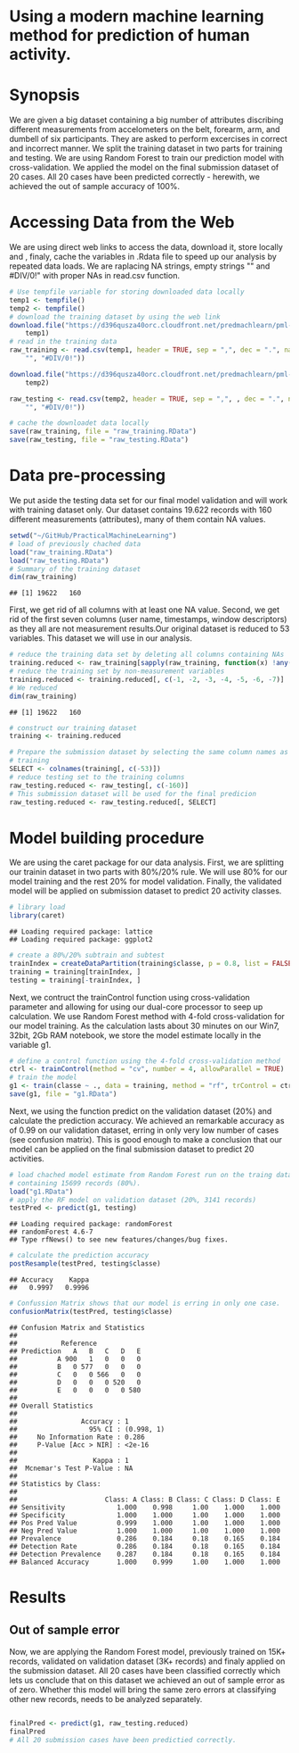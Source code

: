 Using a modern machine learning method for prediction of human activity.
========================================================
# Synopsis
We are given a big dataset containing a big number of attributes discribing different measurements from accelometers on the belt, forearm, arm, and dumbell of six participants. They are asked to perform excercises in correct and incorrect manner. We split the training dataset in two parts for training and testing. We are using Random Forest to train our prediction model with cross-validation. We applied the model on the final submission dataset of 20 cases. All 20 cases have been predicted correctly - herewith, we achieved the out of sample accuracy of 100%.

# Accessing Data from the Web
We are using direct web links to access the data, download it, store locally and , finaly, cache the variables in .Rdata file to speed up our analysis by repeated data loads. We are raplacing NA strings, empty strings "" and #DIV/0!" with proper NAs in read.csv function.


```r
# Use tempfile variable for storing downloaded data locally
temp1 <- tempfile()
temp2 <- tempfile()
# download the training dataset by using the web link
download.file("https://d396qusza40orc.cloudfront.net/predmachlearn/pml-training.csv", 
    temp1)
# read in the training data
raw_training <- read.csv(temp1, header = TRUE, sep = ",", dec = ".", na.strings = c("NA", 
    "", "#DIV/0!"))

download.file("https://d396qusza40orc.cloudfront.net/predmachlearn/pml-testing.csv", 
    temp2)

raw_testing <- read.csv(temp2, header = TRUE, sep = ",", , dec = ".", na.strings = c("NA", 
    "", "#DIV/0!"))

# cache the downloadet data locally
save(raw_training, file = "raw_training.RData")
save(raw_testing, file = "raw_testing.RData")
```

# Data pre-processing
We put aside the testing data set for our final model validation and will work with training dataset only. Our dataset contains 19.622 records with 160 different measurements (attributes), many of them contain NA values. 

```r
setwd("~/GitHub/PracticalMachineLearning")
# load of previously chached data
load("raw_training.RData")
load("raw_testing.RData")
# Summary of the training dataset
dim(raw_training)
```

```
## [1] 19622   160
```

First, we get rid of all columns with at least one NA value. Second, we get rid of the first seven columns (user name, timestamps, window descriptors) as they all are not measurement results.Our original dataset is reduced to 53 variables. This dataset we will use in our analysis.


```r
# reduce the training data set by deleting all columns containing NAs
training.reduced <- raw_training[sapply(raw_training, function(x) !any(is.na(x)))]
# reduce the training set by non-measurement variables
training.reduced <- training.reduced[, c(-1, -2, -3, -4, -5, -6, -7)]
# We reduced
dim(raw_training)
```

```
## [1] 19622   160
```

```r
# construct our training dataset
training <- training.reduced

# Prepare the submission dataset by selecting the same column names as from
# training
SELECT <- colnames(training[, c(-53)])
# reduce testing set to the training columns
raw_testing.reduced <- raw_testing[, c(-160)]
# This submission dataset will be used for the final predicion
raw_testing.reduced <- raw_testing.reduced[, SELECT]
```

# Model building procedure
We are using the caret package for our data analysis. First, we are splitting our trainin dataset in two parts with 80%/20% rule. We will use 80% for our model training and the rest 20% for model validation. Finally, the validated model will be applied on submission dataset to predict 20 activity classes.


```r
# library load
library(caret)
```

```
## Loading required package: lattice
## Loading required package: ggplot2
```

```r
# create a 80%/20% subtrain and subtest
trainIndex = createDataPartition(training$classe, p = 0.8, list = FALSE)
training = training[trainIndex, ]
testing = training[-trainIndex, ]
```

Next, we contruct the trainControl function using cross-validation parameter and allowing for using our dual-core processor to seep up calculation. We use Random Forest method with 4-fold cross-validation for our model training. As the calculation lasts about 30 minutes on our Win7, 32bit, 2Gb RAM notebook, we store the model estimate locally in the variable g1.


```r
# define a control function using the 4-fold cross-validation method
ctrl <- trainControl(method = "cv", number = 4, allowParallel = TRUE)
# train the model
g1 <- train(classe ~ ., data = training, method = "rf", trControl = ctrl)
save(g1, file = "g1.RData")
```

Next, we using the function predict on the validation dataset (20%) and calculate the prediction accuracy. We achieved an remarkable accuracy as of 0.99 on our validation dataset, erring in only very low number of cases (see confusion matrix). This is good enough to make a conclusion that our model can be applied on the final submission dataset to predict 20 activities.


```r
# load chached model estimate from Random Forest run on the traing dataset
# containing 15699 records (80%).
load("g1.RData")
# apply the RF model on validation dataset (20%, 3141 records)
testPred <- predict(g1, testing)
```

```
## Loading required package: randomForest
## randomForest 4.6-7
## Type rfNews() to see new features/changes/bug fixes.
```

```r
# calculate the prediction accuracy
postResample(testPred, testing$classe)
```

```
## Accuracy    Kappa 
##   0.9997   0.9996
```

```r
# Confussion Matrix shows that our model is erring in only one case.
confusionMatrix(testPred, testing$classe)
```

```
## Confusion Matrix and Statistics
## 
##           Reference
## Prediction   A   B   C   D   E
##          A 900   1   0   0   0
##          B   0 577   0   0   0
##          C   0   0 566   0   0
##          D   0   0   0 520   0
##          E   0   0   0   0 580
## 
## Overall Statistics
##                                     
##                Accuracy : 1         
##                  95% CI : (0.998, 1)
##     No Information Rate : 0.286     
##     P-Value [Acc > NIR] : <2e-16    
##                                     
##                   Kappa : 1         
##  Mcnemar's Test P-Value : NA        
## 
## Statistics by Class:
## 
##                      Class: A Class: B Class: C Class: D Class: E
## Sensitivity             1.000    0.998     1.00    1.000    1.000
## Specificity             1.000    1.000     1.00    1.000    1.000
## Pos Pred Value          0.999    1.000     1.00    1.000    1.000
## Neg Pred Value          1.000    1.000     1.00    1.000    1.000
## Prevalence              0.286    0.184     0.18    0.165    0.184
## Detection Rate          0.286    0.184     0.18    0.165    0.184
## Detection Prevalence    0.287    0.184     0.18    0.165    0.184
## Balanced Accuracy       1.000    0.999     1.00    1.000    1.000
```

# Results
## Out of sample error
Now, we are applying the Random Forest model, previously trained on 15K+ records, validated on validation dataset (3K+ records) and finaly applied on the submission dataset. All 20 cases have been classified correctly which lets us conclude that on this dataset we achieved an out of sample error as of zero. Whether this model will bring the same zero errors at classifying other new records, needs to be analyzed separately.


```r

finalPred <- predict(g1, raw_testing.reduced)
finalPred
# All 20 submission cases have been predictied correctly.
```


